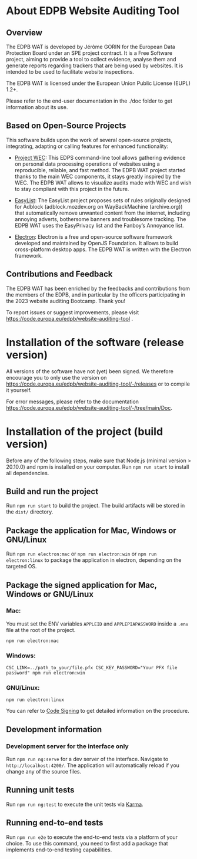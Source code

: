 # About EDPB Website Auditing Tool

## Overview

The EDPB WAT is developed by Jérôme GORIN for the European Data Protection Board under an SPE project contract. It is a Free Software project, aiming to provide a tool to collect evidence, analyse them and generate reports regarding trackers that are being used by websites. It is intended to be used to facilitate website inspections.

The EDPB WAT is licensed under the European Union Public License (EUPL) 1.2+. 

Please refer to the end-user documentation in the ./doc folder to get information about its use.

## Based on Open-Source Projects

This software builds upon the work of several open-source projects, integrating, adapting or calling features for enhanced functionality:

* [Project WEC](https://edps.europa.eu/edps-inspection-software_en): This EDPS command-line tool allows gathering evidence on personal data processing operations of websites using a reproducible, reliable, and fast method. The EDPB WAT project started thanks to the main WEC components, it stays greatly inspired by the WEC. The EDPB WAT allows to visualize audits made with WEC and wish to stay compliant with this project in the future.

* [EasyList](https://easylist.to/): The EasyList project proposes sets of rules originally designed for Adblock (adblock.mozdev.org on WayBackMachine (archive.org)) that automatically remove unwanted content from the internet, including annoying adverts, bothersome banners and troublesome tracking. 
The EDPB WAT uses the EasyPrivacy list and the Fanboy’s Annoyance list.

* [Electron](https://www.electronjs.org/): Electron is a free and open-source software framework developed and maintained by OpenJS Foundation. It allows to build cross-platform desktop apps. The EDPB WAT is written with the Electron framework.

## Contributions and Feedback

The EDPB WAT has been enriched by the feedbacks and contributions from the members of the EDPB, and in particular by the officers participating in the 2023 website auditing Bootcamp. Thank you!

To report issues or suggest improvements, please visit https://code.europa.eu/edpb/website-auditing-tool .

# Installation of the software (release version)
All versions of the software have not (yet) been signed. We therefore encourage you to only use the version on https://code.europa.eu/edpb/website-auditing-tool/-/releases or to compile it yourself. 

For error messages, please refer to the documentation https://code.europa.eu/edpb/website-auditing-tool/-/tree/main/Doc.

# Installation of the project (build version)

Before any of the following steps, make sure that Node.js (minimal version > 20.10.0) and npm is installed on your computer. Run `npm run start` to install all dependencies.

## Build and run the project

Run `npm run start` to build the project. The build artifacts will be stored in the `dist/` directory. 


## Package the application for Mac, Windows or GNU/Linux
Run `npm run electron:mac` or `npm run electron:win` or `npm run electron:linux` to package the application in electron, depending on the targeted OS. 

## Package the signed application for Mac, Windows or GNU/Linux

### Mac:

You must set the ENV variables `APPLEID` and `APPLEPIAPASSWORD` inside a `.env` file at the root of the project.

```
npm run electron:mac
```

### Windows:

```
CSC_LINK=../path_to_your/file.pfx CSC_KEY_PASSWORD="Your PFX file password" npm run electron:win
```

### GNU/Linux:

```
npm run electron:linux
```

You can refer to [Code Signing](https://www.electron.build/code-signing) to get detailed information on the procedure.


## Development information

### Development server for the interface only

Run `npm run ng:serve` for a dev server of the interface. Navigate to `http://localhost:4200/`. The application will automatically reload if you change any of the source files.


## Running unit tests

Run `npm run ng:test` to execute the unit tests via [Karma](https://karma-runner.github.io).

## Running end-to-end tests

Run `npm run e2e` to execute the end-to-end tests via a platform of your choice. To use this command, you need to first add a package that implements end-to-end testing capabilities.



